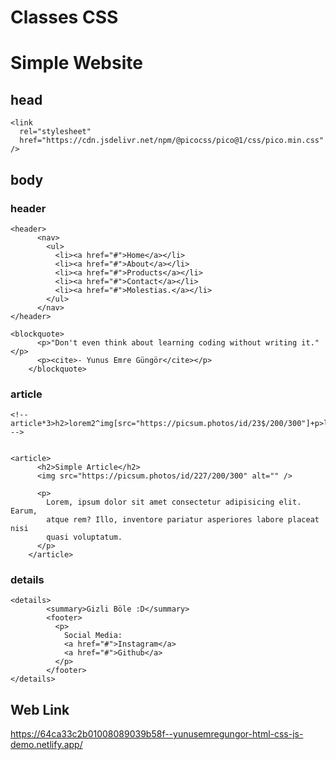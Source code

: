 # Classes CSS
# Simple Website

## head
    <link
      rel="stylesheet"
      href="https://cdn.jsdelivr.net/npm/@picocss/pico@1/css/pico.min.css"
    />

## body

### header
    <header>
          <nav>
            <ul>
              <li><a href="#">Home</a></li>
              <li><a href="#">About</a></li>
              <li><a href="#">Products</a></li>
              <li><a href="#">Contact</a></li>
              <li><a href="#">Molestias.</a></li>
            </ul>
          </nav>
    </header>

    <blockquote>
          <p>"Don't even think about learning coding without writing it."</p>
          <p><cite>- Yunus Emre Güngör</cite></p>
        </blockquote>
### article

    <!-- article*3>h2>lorem2^img[src="https://picsum.photos/id/23$/200/300"]+p>lorem30^ul>li*3>lorem3 -->


    <article>
          <h2>Simple Article</h2>
          <img src="https://picsum.photos/id/227/200/300" alt="" />

          <p>
            Lorem, ipsum dolor sit amet consectetur adipisicing elit. Earum,
            atque rem? Illo, inventore pariatur asperiores labore placeat nisi
            quasi voluptatum.
          </p>
        </article>    

### details
    <details>
            <summary>Gizli Böle :D</summary>
            <footer>
              <p>
                Social Media:
                <a href="#">Instagram</a>
                <a href="#">Github</a>
              </p>
            </footer>
    </details>    
## Web Link

https://64ca33c2b01008089039b58f--yunusemregungor-html-css-js-demo.netlify.app/
